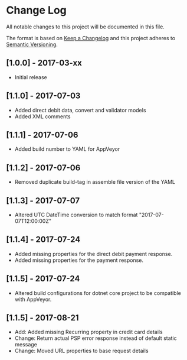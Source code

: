 # Change Log
All notable changes to this project will be documented in this file.

The format is based on [Keep a Changelog](http://keepachangelog.com/)
and this project adheres to [Semantic Versioning](http://semver.org/).

## [1.0.0] - 2017-03-xx
- Initial release

## [1.1.0] - 2017-07-03
- Added direct debit data, convert and validator models
- Added XML comments

## [1.1.1] - 2017-07-06
- Added build number to YAML for AppVeyor

## [1.1.2] - 2017-07-06
- Removed duplicate build-tag in assemble file version of the YAML

## [1.1.3] - 2017-07-07
- Altered UTC DateTime conversion to match format "2017-07-07T12:00:00Z"

## [1.1.4] - 2017-07-24
- Added missing properties for the direct debit payment response.
- Added missing properties for the payment response.

## [1.1.5] - 2017-07-24
- Altered build configurations for dotnet core project to be compatible with AppVeyor.

## [1.1.5] - 2017-08-21
- Add: Added missing Recurring property in credit card details
- Change: Return actual PSP error response instead of default static message
- Change: Moved URL properties to base request details